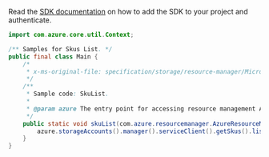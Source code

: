 Read the [SDK documentation](https://github.com/Azure/azure-sdk-for-java/blob/azure-resourcemanager_2.14.0/sdk/resourcemanager/azure-resourcemanager/README.md) on how to add the SDK to your project and authenticate.

```java
import com.azure.core.util.Context;

/** Samples for Skus List. */
public final class Main {
    /*
     * x-ms-original-file: specification/storage/resource-manager/Microsoft.Storage/stable/2021-09-01/examples/SKUList.json
     */
    /**
     * Sample code: SkuList.
     *
     * @param azure The entry point for accessing resource management APIs in Azure.
     */
    public static void skuList(com.azure.resourcemanager.AzureResourceManager azure) {
        azure.storageAccounts().manager().serviceClient().getSkus().list(Context.NONE);
    }
}
```
